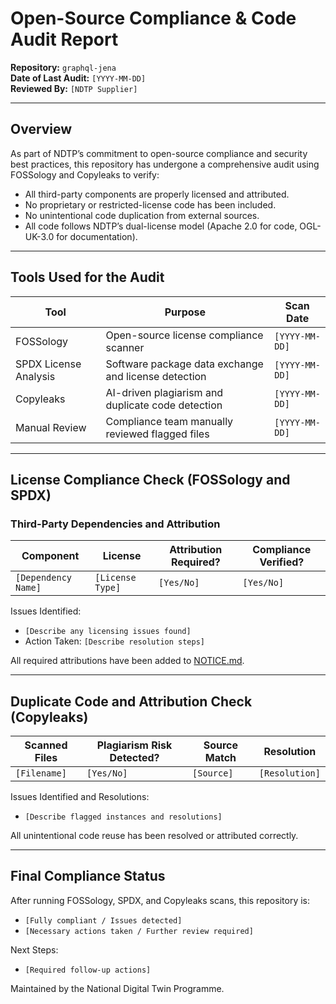 # Open-Source Compliance & Code Audit Report

**Repository:** `graphql-jena`  
**Date of Last Audit:** `[YYYY-MM-DD]`  
**Reviewed By:** `[NDTP Supplier]` 
<!-- SPDX-License-Identifier: OGL-UK-3.0 -->

---
## Overview
As part of NDTP’s commitment to open-source compliance and security best practices, this repository has undergone
a comprehensive audit using FOSSology and Copyleaks to verify:
- All third-party components are properly licensed and attributed.
- No proprietary or restricted-license code has been included.
- No unintentional code duplication from external sources.
- All code follows NDTP’s dual-license model (Apache 2.0 for code, OGL-UK-3.0 for documentation).
---
## Tools Used for the Audit
| Tool | Purpose | Scan Date |
|------|---------|----------|
| FOSSology | Open-source license compliance scanner | `[YYYY-MM-DD]` |
| SPDX License Analysis | Software package data exchange and license detection | `[YYYY-MM-DD]` |
| Copyleaks | AI-driven plagiarism and duplicate code detection | `[YYYY-MM-DD]` |
| Manual Review | Compliance team manually reviewed flagged files | `[YYYY-MM-DD]` |
---
## License Compliance Check (FOSSology and SPDX)
### Third-Party Dependencies and Attribution
| Component | License | Attribution Required? | Compliance Verified? |
|-----------|---------|----------------------|----------------------|
| `[Dependency Name]` | `[License Type]` | `[Yes/No]` | `[Yes/No]` |

Issues Identified:
- `[Describe any licensing issues found]`
- Action Taken: `[Describe resolution steps]`

All required attributions have been added to [NOTICE.md](./NOTICE.md).

---

## Duplicate Code and Attribution Check (Copyleaks)

| Scanned Files | Plagiarism Risk Detected? | Source Match | Resolution |
|--------------|-------------------------|-------------|-----------|
| `[Filename]` | `[Yes/No]` | `[Source]` | `[Resolution]` |


Issues Identified and Resolutions:
- `[Describe flagged instances and resolutions]`  

All unintentional code reuse has been resolved or attributed correctly.

---

## Final Compliance Status

After running FOSSology, SPDX, and Copyleaks scans, this repository is:

- `[Fully compliant / Issues detected]`
- `[Necessary actions taken / Further review required]`

Next Steps:
- `[Required follow-up actions]`

Maintained by the National Digital Twin Programme.
